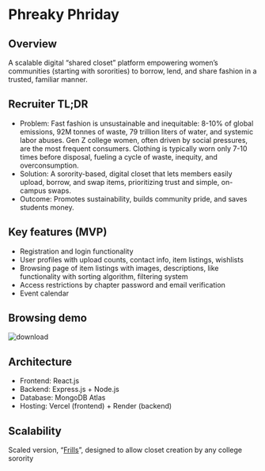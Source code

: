 # Phreaky Phriday

## Overview
A scalable digital “shared closet” platform empowering women’s communities (starting with sororities) to borrow, lend, and share fashion in a trusted, familiar manner.

## Recruiter TL;DR
* Problem: Fast fashion is unsustainable and inequitable: 8-10% of global emissions, 92M tonnes of waste, 79 trillion liters of water, and systemic labor abuses. Gen Z college women, often driven by social pressures, are the most frequent consumers. Clothing is typically worn only 7-10 times before disposal, fueling a cycle of waste, inequity, and overconsumption.
* Solution: A sorority-based, digital closet that lets members easily upload, borrow, and swap items, prioritizing trust and simple, on-campus swaps.
* Outcome: Promotes sustainability, builds community pride, and saves students money.

## Key features (MVP)
* Registration and login functionality
* User profiles with upload counts, contact info, item listings, wishlists
* Browsing page of item listings with images, descriptions, like functionality with sorting algorithm, filtering system
* Access restrictions by chapter password and email verification
* Event calendar

## Browsing demo
![download](https://github.com/user-attachments/assets/b9ff0207-9a7f-4b22-b1a9-041d5ac1d9a4)

## Architecture
* Frontend: React.js
* Backend: Express.js + Node.js
* Database: MongoDB Atlas
* Hosting: Vercel (frontend) + Render (backend)

## Scalability
Scaled version, “[Frills](https://github.com/katiehur5/frills)”, designed to allow closet creation by any college sorority
